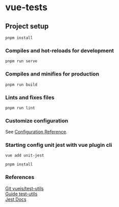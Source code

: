 # vue-tests

## Project setup
```
pnpm install
```

### Compiles and hot-reloads for development
```
pnpm run serve
```

### Compiles and minifies for production
```
pnpm run build
```

### Lints and fixes files
```
pnpm run lint
```

### Customize configuration
See [Configuration Reference](https://cli.vuejs.org/config/).

### Starting config unit jest with vue plugin cli
```shell
vue add unit-jest
```

```shell
pnpm install
```

### References
[Git vuejs/test-utils](https://github.com/vuejs/test-utils/)\
[Guide test-utils](https://test-utils.vuejs.org/guide/)\
[Jest Docs](https://jestjs.io/docs/getting-started)